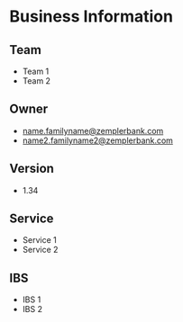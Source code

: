 # Business Information

## Team 
   - Team 1
   - Team 2

## Owner
   - name.familyname@zemplerbank.com
   - name2.familyname2@zemplerbank.com

## Version
  - 1.34

## Service
  - Service 1
  - Service 2

## IBS
  - IBS 1
  - IBS 2
